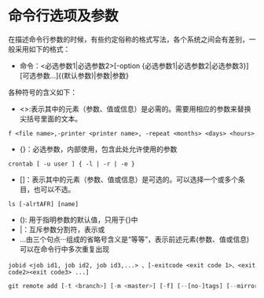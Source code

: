 # 命令行选项及参数

在描述命令行参数的时候，有些约定俗称的格式写法，各个系统之间会有差别，一般采用如下的格式：

- 命令：<必选参数1|必选参数2>[-option {必选参数1|必选参数2|必选参数3}][可选参数...]{(默认参数)|参数|参数}

各种符号的含义如下：
- <>:表示其中的元素（参数、值或信息）是必需的。需要用相应的参数来替换尖括号里面的文本。

```
f <file name>,-printer <printer name>, -repeat <months> <days> <hours>
```

- {}：必选参数，内部使用，包含此处允许使用的参数
```
crontab [ -u user ] { -l | -r | -e }
```
- []：表示其中的元素（参数、值或信息）是可选的。可以选择一个或多个条目，也可以不选。
```
ls [-alrtAFR] [name]
```
- (): 用于指明参数的默认值，只用于{}中
- |：互斥参数分割符，表示或
- ...由三个句点···组成的省略号含义是“等等”，表示前述元素(参数、值或信息) 可以在命令行中多次重复出现
```
jobid <job id1, job id2, job id3,...> 、[-exitcode <exit code 1>、<exit code2><exit code3> ...]
```

```javascript
git remote add [-t <branch>] [-m <master>] [-f] [--[no-]tags] [--mirror=<fetch|push>] <name> <url>
```

